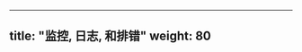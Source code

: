 <!--
---
title: "Monitor, Log, and Debug"
weight: 80
---
-->

---
title: "监控, 日志, 和排错"
weight: 80
---

